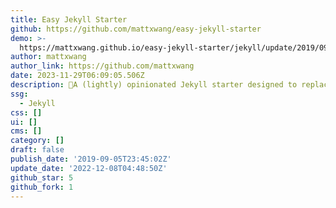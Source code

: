 ```yaml
---
title: Easy Jekyll Starter
github: https://github.com/mattxwang/easy-jekyll-starter
demo: >-
  https://mattxwang.github.io/easy-jekyll-starter/jekyll/update/2019/09/05/easy-jekyll-starter.html
author: mattxwang
author_link: https://github.com/mattxwang
date: 2023-11-29T06:09:05.506Z
description: 🧪A (lightly) opinionated Jekyll starter designed to replace jekyll new
ssg:
  - Jekyll
css: []
ui: []
cms: []
category: []
draft: false
publish_date: '2019-09-05T23:45:02Z'
update_date: '2022-12-08T04:48:50Z'
github_star: 5
github_fork: 1
---
```

